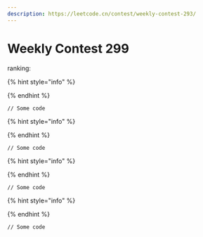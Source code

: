 ```yaml
---
description: https://leetcode.cn/contest/weekly-contest-293/
---
```


# Weekly Contest 299

ranking:&#x20;



{% hint style="info" %}

{% endhint %}



```
// Some code
```





{% hint style="info" %}

{% endhint %}



```
// Some code
```





{% hint style="info" %}

{% endhint %}



```
// Some code
```





{% hint style="info" %}

{% endhint %}



```
// Some code
```

